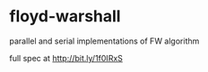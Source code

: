 floyd-warshall
==============

parallel and serial implementations of FW algorithm

full spec at http://bit.ly/1f0IRxS
